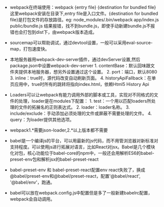 - webpack在终端使用：webpack {entry file} {destination for bundled file} 这里webpack安装在目录下,entry file是入口文件。{destination for bundled file}是打包文件的存放路径。eg: node_modules/.bin/webpack app/index.js public/bundle.js 结果报错，找不到bundle.js，即使手动新建bundle.js不报错也会打包到dist下，由webpack版本造成。

- sourcemap可以帮助调试，通过devtool设置，一般可以采用eval-source-map，打包速度快。

- 本地服务器用webpack-dev-server插件，通过devServer设置,然后package.json中设置webpack-dev-server
      1. contentBase：默认回味跟文件夹提供本地服务器，想另外设置通过这个设置。
      2. port：端口，默认8080
      3. inline：true时，源代码改变自动刷新页面。
      4. historyApiFallback：在单页应用中，true时所有的跳转将指向index.html，依赖Html5 History Api

- Loaders可以让webpack有能力调用外部的脚本或工具，实现对不同格式的文件的处理，loader是在modules下配置：
      1. test：一个用以匹配loaders所处理的文件的拓展名的正则表达式。
      2. loader：loader名称。
      3. include/exclude：手动添加必须处理的文件或屏蔽不需要处理的文件。
      4. query：为loader提供其他选项。

- webpack1.*需要json-loader,2.*以上版本都不需要

- babel是一个编译js的平台，可以用最新的js代码，而不用管浏览器对新标准对支持程度。可以使用js进行拓展对语言，比如React对jsx。Babel是几个模块化对包，核心功能位于babel-core的npm中，一般还会用解析ES6的babel-preset-env包和解析jsx的babel-preset-react

- babel-preset-env 和 babel-preset-react配置env react失败了，换成@babel/preset-env和@babel/preset-react，配置'@babel/react', '@babel/env'，跑通。

- babel可以放在webpack.config.js中配置但是多了一般新建babelrc配置，webpack会自动调用。
